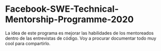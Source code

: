 # Facebook-SWE-Technical-Mentorship-Programme-2020
La idea de este programa es mejorar las habilidades de los mentoreados dentro de las entrevistas de código. Voy a procurar documentar todo muy cool para compartirlo.
